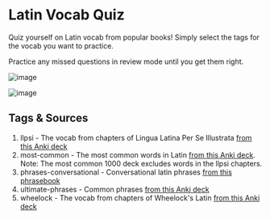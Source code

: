 # Latin Vocab Quiz

Quiz yourself on Latin vocab from popular books! Simply select the tags for the vocab you
want to practice.

Practice any missed questions in review mode until you get them right.

![image](https://user-images.githubusercontent.com/6377344/113086376-7e590680-91af-11eb-83ac-26caa9ad526b.png)

![image](https://user-images.githubusercontent.com/6377344/113086442-9b8dd500-91af-11eb-9d91-b250ca0445a7.png)


## Tags & Sources

1. llpsi - The vocab from chapters of Lingua Latina Per Se Illustrata [from this Anki deck](https://ankiweb.net/shared/info/1896912568)
2. most-common - The most common words in Latin [from this Anki deck](https://ankiweb.net/shared/info/1290384024). Note: The most common 1000 deck excludes words in the llpsi chapters.
4. phrases-conversational - Conversational latin phrases [from this phrasebook](https://latinandgreekchats.weebly.com/phrasebook.html)
5. ultimate-phrases - Common phrases [from this Anki deck](https://ankiweb.net/shared/info/409711168)
6. wheelock - The vocab from chapters of Wheelock's Latin [from this Anki deck](https://ankiweb.net/shared/info/2017253775)
